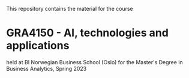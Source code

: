 This repository contains the material for the course 

# GRA4150 - AI, technologies and applications

held at BI Norwegian Business School (Oslo) for the Master's Degree in Business Analytics, Spring 2023

 
